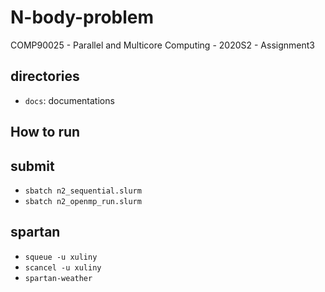# N-body-problem
COMP90025 - Parallel and Multicore Computing - 2020S2 - Assignment3

## directories
- ``` docs ```: documentations

## How to run

## submit
- ``` sbatch n2_sequential.slurm ```
- ``` sbatch n2_openmp_run.slurm ```

## spartan
- ``` squeue -u xuliny ```
- ``` scancel -u xuliny ```
- ``` spartan-weather ```
